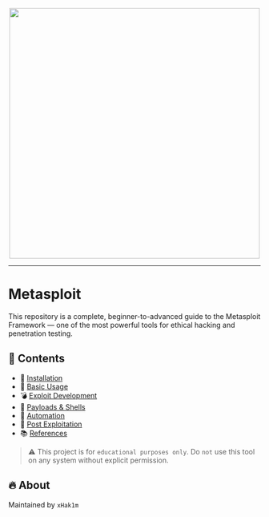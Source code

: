 <p align="center">
	<img src="https://raw.githubusercontent.com/xHak1m/Metadata/main/docs/images/metasploit.png" width=500alt="Metasploit"/>
</p>

---

# Metasploit

This repository is a complete, beginner-to-advanced guide to the Metasploit Framework — one of the most powerful tools for ethical hacking and penetration testing.

## 📁 Contents

- 🔧 [Installation](./metasploit-installation.md)
- 🧠 [Basic Usage](./metasploit-usage-basics.md)
- 💣 [Exploit Development](./exploit-development.md)
- 🧬 [Payloads & Shells](./payloads-cheatsheet.md)
- 🔄 [Automation](./metasploit-automation.md)
- 🛑 [Post Exploitation](./post-exploitation.md)
- 📚 [References](./references.md)

> ⚠️ This project is for ```educational purposes only```. Do ```not``` use this tool on any system without explicit permission.

## 🔥 About

Maintained by ```xHak1m```
